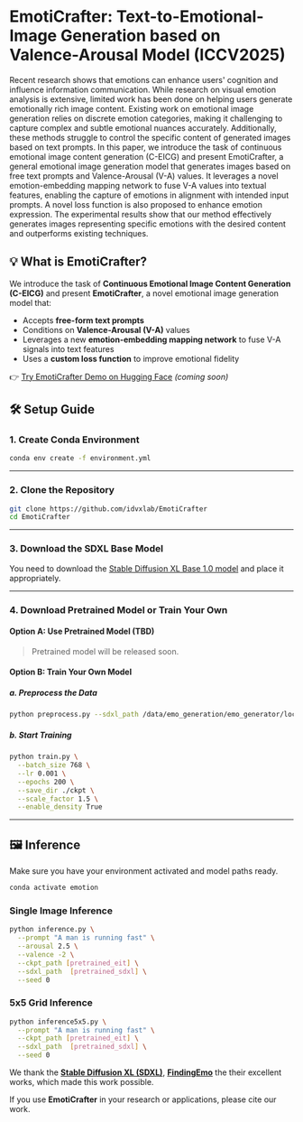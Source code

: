 


# **EmotiCrafter: Text-to-Emotional-Image Generation based on Valence-Arousal Model** (ICCV2025)

Recent research shows that emotions can enhance users' cognition and influence information communication. While research on visual emotion analysis is extensive, limited work has been done on helping users generate emotionally rich image content.
Existing work on emotional image generation relies on discrete emotion categories, making it challenging to capture complex and subtle emotional nuances accurately. Additionally, these methods struggle to control the specific content of generated images based on text prompts.
In this paper, we introduce the task of continuous emotional image content generation (C-EICG) and present EmotiCrafter, a general emotional image generation model that generates images based on free text prompts and Valence-Arousal (V-A) values. It leverages a novel emotion-embedding mapping network to fuse V-A values into textual features, enabling the capture of emotions in alignment with intended input prompts. A novel loss function is also proposed to enhance emotion expression. The experimental results show that our method effectively generates images representing specific emotions with the desired content and outperforms existing techniques.

## 💡 What is EmotiCrafter?

We introduce the task of **Continuous Emotional Image Content Generation (C-EICG)** and present **EmotiCrafter**, a novel emotional image generation model that:

* Accepts **free-form text prompts**
* Conditions on **Valence-Arousal (V-A)** values
* Leverages a new **emotion-embedding mapping network** to fuse V-A signals into text features
* Uses a **custom loss function** to improve emotional fidelity

👉 [Try EmotiCrafter Demo on Hugging Face](https://huggingface.co/spaces/idvxlab/EmotiCrafter) *(coming soon)*


## 🛠️ Setup Guide

### 1. Create Conda Environment

```bash
conda env create -f environment.yml
```

---

### 2. Clone the Repository

```bash
git clone https://github.com/idvxlab/EmotiCrafter
cd EmotiCrafter
```

---

### 3. Download the SDXL Base Model

You need to download the [Stable Diffusion XL Base 1.0 model](https://huggingface.co/stabilityai/stable-diffusion-xl-base-1.0) and place it appropriately.

---

### 4. Download Pretrained Model or Train Your Own

####  Option A: Use Pretrained Model (TBD)

> Pretrained model will be released soon.

####  Option B: Train Your Own Model

##### a. Preprocess the Data

```bash
python preprocess.py --sdxl_path /data/emo_generation/emo_generator/local/stable-diffusion-xl-base-1.0
```

##### b. Start Training

```bash
python train.py \
  --batch_size 768 \
  --lr 0.001 \
  --epochs 200 \
  --save_dir ./ckpt \
  --scale_factor 1.5 \
  --enable_density True
```

---

## 🖼️ Inference

Make sure you have your environment activated and model paths ready.

```bash
conda activate emotion
```

### Single Image Inference

```bash
python inference.py \
  --prompt "A man is running fast" \
  --arousal 2.5 \
  --valence -2 \
  --ckpt_path [pretrained_eit] \
  --sdxl_path  [pretrained_sdxl] \
  --seed 0
```

### 5x5 Grid Inference

```bash
python inference5x5.py \
  --prompt "A man is running fast" \
  --ckpt_path [pretrained_eit] \
  --sdxl_path  [pretrained_sdxl] \
  --seed 0
```



We thank the **[Stable Diffusion XL (SDXL)](https://huggingface.co/stabilityai/stable-diffusion-xl-base-1.0)**, **[FindingEmo](https://arxiv.org/abs/2402.01355)** the their excellent works, which made this work possible.

If you use **EmotiCrafter** in your research or applications, please cite our work.

